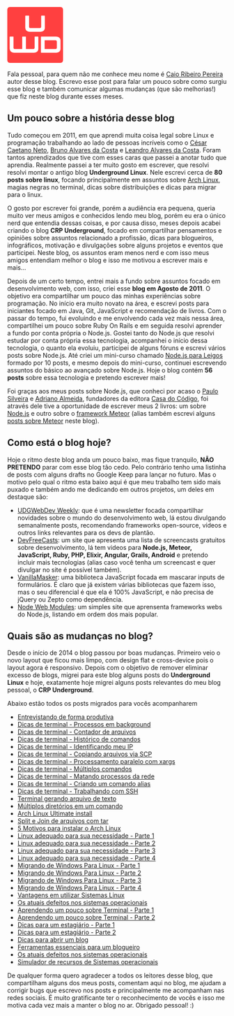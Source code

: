 ![Underground WebDev](/images/udgwebdev-logo-128.png)

Fala pessoal, para quem não me conhece meu nome é [Caio Ribeiro Pereira](https://twitter.com/crp_underground) autor desse blog. Escrevo esse post para falar um pouco sobre como surgiu esse blog e também comunicar algumas mudanças (que são melhorias!) que fiz neste blog durante esses meses.

## Um pouco sobre a história desse blog

Tudo começou em 2011, em que aprendi muita coisa legal sobre Linux e programação trabalhando ao lado de pessoas incríveis como o [César Caetano Neto](https://twitter.com/cesarcneto), [Bruno Alvares da Costa](https://twitter.com/brunoadacosta) e [Leandro Alvares da Costa](https://twitter.com/leandroadacosta). Foram tantos aprendizados que tive com esses caras que passei a anotar tudo que aprendia. Realmente passei a ter muito gosto em escrever, que resolvi resolvi montar o antigo blog **Underground Linux**. Nele escrevi cerca de **80 posts sobre linux**, focando principalmente em assuntos sobre [Arch Linux](https://www.archlinux.org), magias negras no terminal, dicas sobre distribuições e dicas para migrar para o linux.

O gosto por escrever foi grande, porém a audiência era pequena, queria muito ver meus amigos e conhecidos lendo meu blog, porém eu era o único nerd que entendia dessas coisas, e por causa disso, meses depois acabei criando o blog **CRP Underground**, focado em compartilhar pensamentos e opiniões sobre assuntos relacionado a profissão, dicas para blogueiros, infográficos, motivação e divulgações sobre alguns projetos e eventos que participei. Neste blog, os assuntos eram menos nerd e com isso meus amigos entendiam melhor o blog e isso me motivou a escrever mais e mais...

Depois de um certo tempo, entrei mais a fundo sobre assuntos focado em desenvolvimento web, com isso, criei esse **blog em Agosto de 2011**. O objetivo era compartilhar um pouco das minhas experiências sobre programação. No início era muito novato na área, e escrevi posts para iniciantes focado em Java, Git, JavaScript e recomendação de livros.
Com o passar do tempo, fui evoluindo e me envolvendo cada vez mais nessa área, compartilhei um pouco sobre Ruby On Rails e em seguida resolvi aprender a fundo por conta própria o Node.js.
Gostei tanto do Node.js que resolvi estudar por conta própria essa tecnologia, acompanhei o início dessa tecnologia, o quanto ela evoluiu, participei de alguns fóruns e escrevi vários posts sobre Node.js. Até criei um mini-curso chamado [Node.js para Leigos](/nodejs "Node.js para Leigos") formado por 10 posts, e mesmo depois do mini-curso, continuei escrevendo assuntos do básico ao avançado sobre Node.js. Hoje o blog contém **56 posts** sobre essa tecnologia e pretendo escrever mais!

Foi graças aos meus posts sobre Node.js, que conheci por acaso o [Paulo Silveira](https://twitter.com/paulo_caelum) e [Adriano Almeida](https://twitter.com/adrianoalmeida7), fundadores da editora [Casa do Código](http://www.casadocodigo.com.br/), foi através dele tive a oportunidade de escrever meus 2 livros: um sobre [Node.js](https://www.casadocodigo.com.br/products/livro-nodejs "Aplicações web real-time com Node.js") e outro sobre o [framework Meteor](https://www.casadocodigo.com.br/products/livro-meteor "Criando aplicações web real-time com Meteor") (alias também escrevi alguns [posts sobre Meteor](/meteor "Meteor") neste blog).

## Como está o blog hoje?

Hoje o ritmo deste blog anda um pouco baixo, mas fique tranquilo, **NÃO PRETENDO** parar com esse blog tão cedo. Pelo contrário tenho uma listinha de posts com alguns drafts no Google Keep para lançar no futuro. Mas o motivo pelo qual o ritmo esta baixo aqui é que meu trabalho tem sido mais puxado e também ando me dedicando em outros projetos, um deles em destaque são:

*   [UDGWebDev Weekly](http://weekly.udgwebdev.com/ "UDGWebDev Weekly"): que é uma newsletter focada compartilhar novidades sobre o mundo do desenvolvimento web, lá estou divulgando semanalmente posts, recomendando frameworks open-source, vídeos e outros links relevantes para os devs de plantão.
*   [DevFreeCasts](http://caio-ribeiro-pereira.github.io/devfreecasts/ "DevFreeCasts"): um site que apresenta uma lista de screencasts gratuitos sobre desenvolvimento, lá tem videos para **Node.js, Meteor, JavaScript, Ruby, PHP, Elixir, Angular, Grails, Android** e pretendo incluir mais tecnologias (alias caso você tenha um screencast e quer divulgar no site é possível também).
*   [VanillaMasker](http://bankfacil.github.io/vanilla-masker/ "VanillaMasker"): uma biblioteca JavaScript focada em mascarar inputs de formulários. É claro que já existem várias bibliotecas que fazem isso, mas o seu diferencial é que ela é 100% JavaScript, e não precisa de jQuery ou Zepto como dependência.
*   [Node Web Modules](http://nodewebmodules-webapp.getup.io/ "Node Web Modules"): um simples site que aprensenta frameworks webs do Node.js, listando em ordem dos mais popular.

## Quais são as mudanças no blog?

Desde o início de 2014 o blog passou por boas mudanças. Primeiro veio o novo layout que ficou mais limpo, com design flat e cross-device pois o layout agora é responsivo. Depois com o objetivo de remover eliminar excesso de blogs, migrei para este blog alguns posts do **Underground Linux** e hoje, exatamente hoje migrei alguns posts relevantes do meu blog pessoal, o **CRP Underground**.

Abaixo estão todos os posts migrados para vocês acompanharem

*   [Entrevistando de forma produtiva](/entrevistando-de-forma-produtiva "Entrevistando de forma produtiva")
*   [Dicas de terminal - Processos em background](/dicas-de-terminal-processos-em-background "Dicas de terminal - Processos em background")
*   [Dicas de terminal - Contador de arquivos](/dicas-de-terminal-contador-de-arquivos "Dicas de terminal - Contador de arquivos")
*   [Dicas de terminal - Histórico de comandos](/dicas-de-terminal-historico-de-comandos "Dicas de terminal - Histórico de comandos")
*   [Dicas de terminal - Identificando meu IP](/dicas-de-terminal-identificando-meu-ip "Dicas de terminal - Identificando meu IP")
*   [Dicas de terminal - Copiando arquivos via SCP](/dicas-de-terminal-copiando-arquivos-via-scp "Dicas de terminal - Copiando arquivos via SCP")
*   [Dicas de terminal - Processamento paralelo com xargs](/dicas-de-terminal-processamento-paralelo-com-xargs "Dicas de terminal - Processamento paralelo com xargs")
*   [Dicas de terminal - Múltiplos comandos](/dicas-de-terminal-multiplos-comandos "Dicas de terminal - Múltiplos comandos")
*   [Dicas de terminal - Matando processos da rede](/dicas-de-terminal-matando-processos-da-rede "Dicas de terminal - Matando processos da rede")
*   [Dicas de terminal - Criando um comando alias](/dicas-de-terminal-criando-comando-alias "Dicas de terminal - Criando um comando alias")
*   [Dicas de terminal - Trabalhando com SSH](/dicas-de-terminal-trabalhando-com-ssh "Dicas de terminal - Trabalhando com SSH")
*   [Terminal gerando arquivo de texto](/terminal-gerando-arquivo-de-texto "Terminal gerando arquivo de texto")
*   [Múltiplos diretórios em um comando](/multiplos-diretorios-em-um-comando-dicas-de-terminal "Múltiplos diretórios em um comando")
*   [Arch Linux Ultimate install](/arch-linux-ultimate-install "Arch Linux Ultimate install")
*   [Split e Join de arquivos com tar](/split-e-join-de-arquivos-com-tar "Split e Join de arquivos com tar")
*   [5 Motivos para instalar o Arch Linux](/5-motivos-para-instalar-o-arch-linux "5 Motivos para instalar o Arch Linux")
*   [Linux adequado para sua necessidade - Parte 1](/linux-adequado-para-sua-necessidade-parte-1 "Linux adequado para sua necessidade - Parte 1")
*   [Linux adequado para sua necessidade - Parte 2](/linux-adequado-para-sua-necessidade-parte-2 "Linux adequado para sua necessidade - Parte 2")
*   [Linux adequado para sua necessidade - Parte 3](/linux-adequado-para-sua-necessidade-parte-3 "Linux adequado para sua necessidade - Parte 3")
*   [Linux adequado para sua necessidade - Parte 4](/linux-adequado-para-sua-necessidade-parte-4 "Linux adequado para sua necessidade - Parte 4")
*   [Migrando de Windows Para Linux - Parte 1](/migrando-de-windows-para-linux-parte-1 "Migrando de Windows Para Linux - Parte 1")
*   [Migrando de Windows Para Linux - Parte 2](/migrando-de-windows-para-linux-parte-2 "Migrando de Windows Para Linux - Parte 2")
*   [Migrando de Windows Para Linux - Parte 3](/migrando-de-windows-para-linux-parte-3 "Migrando de Windows Para Linux - Parte 3")
*   [Migrando de Windows Para Linux - Parte 4](/migrando-de-windows-para-linux-parte-4 "Migrando de Windows Para Linux - Parte 4")
*   [Vantagens em utilizar Sistemas Linux](/vantagens-em-utilizar-sistemas-linux "Vantagens em utilizar Sistemas Linux")
*   [Os atuais defeitos nos sistemas operacionais](/os-atuais-defeitos-nos-sistemas-operacionais "Os atuais defeitos nos sistemas operacionais")
*   [Aprendendo um pouco sobre Terminal - Parte 1](/aprendendo-um-pouco-sobre-terminal-parte-1 "Aprendendo um pouco sobre Terminal - Parte 1")
*   [Aprendendo um pouco sobre Terminal - Parte 2](/aprendendo-um-pouco-sobre-terminal-parte-2 "Aprendendo um pouco sobre Terminal - Parte 2")
*   [Dicas para um estagiário - Parte 1](/dicas-para-um-estagiario-parte-1 "Dicas para um estagiário - Parte 1")
*   [Dicas para um estagiário - Parte 2](/dicas-para-um-estagiario-parte-2 "Dicas para um estagiário - Parte 2")
*   [Dicas para abrir um blog](/dicas-para-abrir-um-blog "Dicas para abrir um blog")
*   [Ferramentas essenciais para um blogueiro](/ferramentas-essenciais-para-um-blogueiro "Ferramentas essenciais para um blogueiro")
*   [Os atuais defeitos nos sistemas operacionais](/os-atuais-defeitos-nos-sistemas-operacionais "Os atuais defeitos nos sistemas operacionais")
*   [Simulador de recursos de Sistemas operacionais](/simulador-de-recursos-de-sistemas-operacionais "Simulador de recursos de Sistemas operacionais")

De qualquer forma quero agradecer a todos os leitores desse blog, que compartilham alguns dos meus posts, comentam aqui no blog, me ajudam a corrigir bugs que escrevo nos posts e principalmente me acompanham nas redes sociais. É muito gratificante ter o reconhecimento de vocês e isso me motiva cada vez mais a manter o blog no ar. Obrigado pessoal! :)
